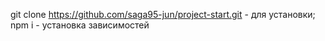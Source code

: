 git clone https://github.com/saga95-jun/project-start.git - для установки;
npm i - установка зависимостей
